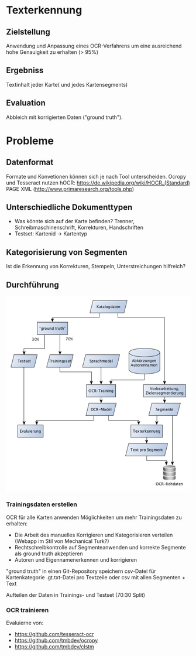 # Texterkennung

## Zielstellung
Anwendung und Anpassung eines OCR-Verfahrens um
eine ausreichend hohe Genauigkeit zu erhalten (> 95%)

## Ergebniss
Textinhalt jeder Karte( und jedes Kartensegments)

## Evaluation 
Abbleich mit korrigierten Daten ("ground truth").

# Probleme
## Datenformat
Formate und Konvetionen können sich je nach Tool unterscheiden.
Ocropy und Tesseract nutzen hOCR: https://de.wikipedia.org/wiki/HOCR_(Standard)
PAGE XML (http://www.primaresearch.org/tools.php)

## Unterschiedliche Dokumenttypen
* Was könnte sich auf der Karte befinden? Trenner, Schreibmaschinenschrift, Korrekturen, Handschriften
* Testset: Kartenid -> Kartentyp

## Kategorisierung von Segmenten
Ist die Erkennung von Korrekturen, Stempeln, Unterstreichungen hilfreich?


## Durchführung
![Durchführung](/bilder/ocr-detail-entwurf.jpg)
### Trainingsdaten erstellen
OCR für alle Karten anwenden
Möglichkeiten um mehr Trainingsdaten zu erhalten:
* Die Arbeit des manuelles Korrigieren und Kategorisieren verteilen (Webapp im Stil von Mechanical Turk?)
* Rechtschreibkontrolle auf Segmenteanwenden und korrekte Segmente als ground truth akzeptieren
* Autoren und Eigennamenerkennen und korrigieren

"ground truth" in einen Git-Repository speichern
csv-Datei für Kartenkategorie
.gt.txt-Datei pro Textzeile oder csv mit allen Segmenten + Text

Aufteilen der Daten in Trainings- und Testset (70:30 Split)

### OCR trainieren
Evaluierne von:
* https://github.com/tesseract-ocr
* https://github.com/tmbdev/ocropy
* https://github.com/tmbdev/clstm
